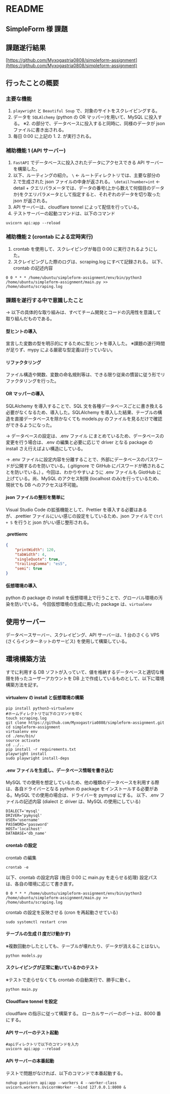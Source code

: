 # README

## SimpleForm 様 課題

## 課題遂行結果

[https://github.com/Myxogastria0808/simpleform-assignment](https://github.com/Myxogastria0808/simpleform-assignment)

## 行ったことの概要

### 主要な機能

1. `playwright` と `Beautiful Soup` で、対象のサイトをスクレイピングする。
2. データを `SQLAlchemy` (python の OR マッパー)を用いて、MySQL に投入する。 ※2. の部分で、データベースに投入すると同時に、同様のデータが json ファイルに書き出される。
3. 毎日 0:00 に上記の 1. 2. が実行される。

### 補助機能 1 (API サーバー)

1. `FastAPI` でデータベースに投入されたデータにアクセスできる API サーバーを構築した。
2. 以下、ルーティングの紹介。 `\` <- ルートディレクトリでは、主要な部分の 2.で生成された json ファイルの中身が返される。 `\detail?number=int` <- detail + クエリパラメータでは、データの番号(上から数えて何個目のデータか)をクエリパラメータとして指定すると、それぞれのデータを切り取った json が返される。
3. API サーバーは、cloudflare tonnel によって配信を行っている。
4. テストサーバーの起動コマンドは、以下のコマンド

```shell
uvicorn api:app --reload
```

### 補助機能 2 (crontab による定時実行)

1. crontab を使用して、スクレイピングが毎日 0:00 に実行されるようにした。
2. スクレイピングした際のログは、scraping.log にすべて記録される。 以下、crontab の記述内容

```crantab
0 0 * * * /home/ubuntu/simpleform-assignment/env/bin/python3 /home/ubuntu/simpleform-assignment/main.py >> /home/ubuntu/scraping.log
```

### 課題を遂行する中で意識したこと

→ 以下の具体的な取り組みは、すべてチーム開発とコードの汎用性を意識して取り組んだものである。

#### 型ヒントの導入

宣言した変数の型を明示的にするために型ヒントを導入した。 ※課題の遂行時間が足りず、mypy による厳密な型定義は行っていない。

#### リファクタリング

ファイル構造や関数、変数の命名規則等は、できる限り従来の慣習に従う形でリファクタリングを行った。

#### OR マッパーの導入

SQLAlchemy を導入することで、SQL 文を各種データベースごとに書き換える必要がなくなるため、導入した。SQLAlchemy を導入した結果、テーブルの構造を直接データベースを除かなくても models.py のファイルを見るだけで確認ができるようになった。

→ データベースの設定は、.env ファイル にまとめているため、データベースの変更を行う場合は、.env の編集と必要に応じで driver となる package の install さえ行えばよい構造にしている。

→ .env ファイルに設定内容を分離することで、外部にデータベースのパスワードが公開するのを防いでいる。(.gitignore で GitHub にパスワードが晒されることを防いでいる。) 。今回は、わかりやすいように .env ファイルも GiotHub に上げている。尚、MySQL のアクセス制限 (localhost のみ)を行っているため、現状でも DB へのアクセスは不可能。

#### json ファイルの整形を簡単に

Visual Studio Code の拡張機能として、Prettier を導入する必要はあるが、.prettier ファイルにいい感じの設定をしているため、json ファイルで `Ctrl + S` を行うと json がいい感じ整形される。

#### .prettierrc

```json
{
    "printWidth": 120,
    "tabWidth": 4,
    "singleQuote": true,
    "trailingComma": "es5",
    "semi": true
}
```

#### 仮想環境の導入

python の package の install を仮想環境上で行うことで、グローバル環境の汚染を防いでいる。 今回仮想環境の生成に用いた package は、`virtualenv`

## 使用サーバー

データベースサーバー、スクレイピング、API サーバーは、1 台のさくら VPS (さくらインターネットのサービス) を使用して構築している。

## 環境構築方法

すでに利用する DB ソフトが入っていて、値を格納するデータベースと適切な権限を持ったユーザーアカウントを DB 上で作成しているものとして、以下に環境構築方法を記す。

#### virtualenv の install と仮想環境の構築

```shell
pip install python3-virtualenv
#ホームディレクトリで以下のコマンドを叩く
touch scraping.log
git clone https://github.com/Myxogastria0808/simpleform-assignment.git
cd simpleform-assignment
virtualenv env
cd ./env/bin/
source activate
cd ../..
pip install -r requirements.txt
playwright install
sudo playwright install-deps
```

#### .env ファイルを生成し、データベース情報を書き込む

MySQL での使用を想定しているため、他の種類のデータベースを利用する際は、各自ドライバーとなる python の package をインストールする必要がある。MySQL での使用の場合は、ドライバーを pymysql にする。 以下、.env ファイルの記述内容 (dialect と driver は、MySQL の使用にしている)

```.env
DIALECT='mysql'
DRIVER='pymysql'
USER='username'
PASSWORD='password'
HOST='localhost'
DATABASE='db_name'

```

#### crontab の設定

crontab の編集

```shell
crontab -e
```

以下、crontab の設定内容 (毎日 0:00 に main.py を走らせる処理) 設定パスは、各自の環境に応じて書き直す。

```crontab
0 0 * * * /home/ubuntu/simpleform-assignment/env/bin/python3 /home/ubuntu/simpleform-assignment/main.py >> /home/ubuntu/scraping.log
```

crontab の設定を反映させる (cron を再起動させている)

```shell
sudo systemctl restart cron
```

#### テーブルの生成 (1 度だけ動かす)

※複数回動かしたとしても、テーブルが壊れたり、データが消えることはない。

```shell
python models.py
```

#### スクレイピングが正常に動いているかのテスト

※テストで走らせなくても crontab の自動実行で、勝手に動く。

```shell
python main.py
```

#### Cloudflare tonnel を設定

cloudflare の指示に従って構築する。 ローカルサーバーのポートは、8000 番にする。

#### API サーバーのテスト起動

```shell
#apiディレクトリで以下のコマンドを入力
uvicorn api:app --reload
```

#### APi サーバーの本番起動

テストで問題がなければ、以下のコマンドで本番起動する。

```shell
nohup gunicorn api:app --workers 4 --worker-class uvicorn.workers.UvicornWorker --bind 127.0.0.1:8000 &
```
